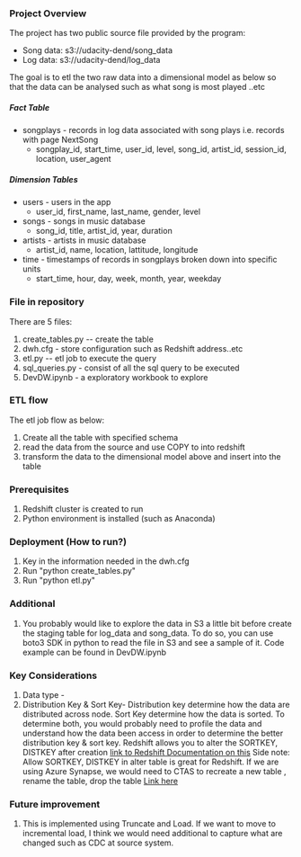 ### Project Overview

The project has two public source file provided by the program:
- Song data: s3://udacity-dend/song_data
- Log data: s3://udacity-dend/log_data

The goal is to etl the two raw data into a dimensional model as below so that the data can be analysed such as what song is most played ..etc

##### Fact Table
- songplays - records in log data associated with song plays i.e. records with page NextSong
  - songplay_id, start_time, user_id, level, song_id, artist_id, session_id, location, user_agent
##### Dimension Tables
- users - users in the app
  - user_id, first_name, last_name, gender, level
- songs - songs in music database
  - song_id, title, artist_id, year, duration
- artists - artists in music database
  - artist_id, name, location, lattitude, longitude
- time - timestamps of records in songplays broken down into specific units
  - start_time, hour, day, week, month, year, weekday

### File in repository
There are 5 files:
1. create_tables.py -- create the table
2. dwh.cfg - store configuration such as Redshift address..etc
3. etl.py -- etl job to execute the query
4. sql_queries.py - consist of all the sql query to be executed
2. DevDW.ipynb - a exploratory workbook to explore 

### ETL flow
The etl job flow as below:
1. Create all the table with specified schema
2. read the data from the source and use COPY to into redshift
3. transform the data to the dimensional model above and insert into the table

### Prerequisites
1. Redshift cluster is created to run
2. Python environment is installed (such as Anaconda)

### Deployment (How to run?)
1. Key in the information needed in the dwh.cfg
2. Run "python create_tables.py"
3. Run "python etl.py"

### Additional
1. You probably would like to explore the data in S3 a little bit before create the staging table for log_data and song_data. 
  To do so, you can use boto3 SDK in python to read the file in S3 and see a sample of it.
  Code example can be found in DevDW.ipynb

### Key Considerations
1. Data type - 
2. Distribution Key & Sort Key- Distribution key determine how the data are distributed across node. Sort Key determine how the data is sorted.
   To determine both, you would probably need to profile the data and understand how the data been access in order to determine the better distribution key & sort key.
   Redshift allows you to alter the SORTKEY, DISTKEY after creation [link to Redshift Documentation on this](https://docs.aws.amazon.com/redshift/latest/dg/r_ALTER_TABLE.html)
   Side note: Allow SORTKEY, DISTKEY in alter table is great for Redshift. If we are using Azure Synapse, we would need to CTAS to recreate a new table ,  rename the table, drop the table [Link here](https://docs.microsoft.com/en-us/azure/synapse-analytics/sql-data-warehouse/sql-data-warehouse-tables-distribute#re-create-the-table-with-a-new-distribution-column)

### Future improvement 
1. This is implemented using Truncate and Load. If we want to move to incremental load, I think we would need additional to capture what are changed such as CDC at source system.

